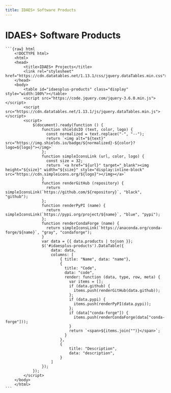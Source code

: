 ```yaml
---
title: IDAES+ Software Products
---
```


# IDAES+ Software Products

````{datatemplate:yaml} data.yaml
```{raw} html
    <!DOCTYPE html>
    <html>
    <head>
        <title>IDAES+ Projects</title>
        <link rel="stylesheet" href="https://cdn.datatables.net/1.13.1/css/jquery.dataTables.min.css">
    </head>
    <body>
        <table id="idaesplus-products" class="display" style="width:100%"></table>
        <script src="https://code.jquery.com/jquery-3.6.0.min.js"></script>
        <script src="https://cdn.datatables.net/1.13.1/js/jquery.dataTables.min.js"></script>
        <script>
            $(document).ready(function () {
                function shieldsIO (text, color, logo) {
                  const normalized = text.replace("-", "--");
                  return `<img alt="${text}" src="https://img.shields.io/badge/${normalized}-${color}?logo=${logo}"></img>`
                };
                function simpleIconsLink (url, color, logo) {
                  const size = 32;
                  return `<a href="${url}" target="_blank"><img height="${size}" width="${size}" style="display:inline-block" src="https://cdn.simpleicons.org/${logo}"></img></a>`
                }
                function renderGitHub (repository) {
                  return simpleIconsLink(`https://github.com/${repository}`, "black", "github");
                };
                function renderPyPI (name) {
                  return simpleIconsLink(`https://pypi.org/project/${name}`, "blue", "pypi");
                };
                function renderCondaForge (name) {
                  return simpleIconsLink(`https://anaconda.org/conda-forge/${name}`, "gray", "condaforge");
                }
                var data = {{ data.products | tojson }};
                $('#idaesplus-products').DataTable({
                    data: data,
                    columns: [
                        { title: "Name", data: "name"},
                        {
                          title: "Code",
                          data: "code",
                          render: function (data, type, row, meta) {
                            var items = [];
                            if (data.github) {
                              items.push(renderGitHub(data.github));
                            };
                            if (data.pypi) {
                              items.push(renderPyPI(data.pypi));
                            };
                            if (data["conda-forge"]) {
                              items.push(renderCondaForge(data["conda-forge"]));
                            }
                            return `<span>${items.join("")}</span>`;
                          }
                        },
                        {
                            title: "Description",
                            data: "description",
                        }
                    ]
                });
            });
        </script>
    </body>
    </html>
```
````
